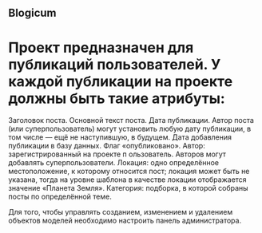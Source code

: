 ## Blogicum

# Проект предназначен для публикаций пользователей. У каждой публикации на проекте должны быть такие атрибуты:

Заголовок поста. Основной текст поста. Дата публикации. Автор поста (или суперпользователь) могут установить любую дату публикации, в том числе — ещё не наступившую, в будущем. Дата добавления публикации в базу данных. Флаг «опубликовано». Автор: зарегистрированный на проекте п ользователь. Авторов могут добавлять суперпользователи. Локация: одно определённое местоположение, к которому относится пост; локация может быть не указана, тогда на уровне шаблона в качестве локации отображается значение «Планета Земля». Категория: подборка, в которой собраны посты по определённой теме.

Для того, чтобы управлять созданием, изменением и удалением объектов моделей необходимо настроить панель администратора.
